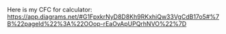 Here is my CFC for calculator: https://app.diagrams.net/#G1FpxkrNyD8D8Kh9RKxhiQw33VgCdB17o5#%7B%22pageId%22%3A%22OOop-rEaOvApUPQrhNVO%22%7D
